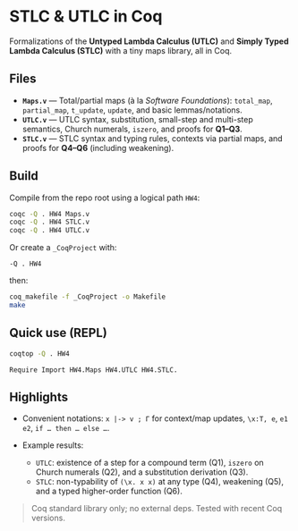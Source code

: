 # STLC & UTLC in Coq

Formalizations of the **Untyped Lambda Calculus (UTLC)** and **Simply Typed Lambda Calculus (STLC)** with a tiny maps library, all in Coq.

## Files

* **`Maps.v`** — Total/partial maps (à la *Software Foundations*): `total_map`, `partial_map`, `t_update`, `update`, and basic lemmas/notations.
* **`UTLC.v`** — UTLC syntax, substitution, small-step and multi-step semantics, Church numerals, `iszero`, and proofs for **Q1–Q3**.
* **`STLC.v`** — STLC syntax and typing rules, contexts via partial maps, and proofs for **Q4–Q6** (including weakening).

## Build

Compile from the repo root using a logical path `HW4`:

```bash
coqc -Q . HW4 Maps.v
coqc -Q . HW4 STLC.v
coqc -Q . HW4 UTLC.v
```

Or create a `_CoqProject` with:

```
-Q . HW4
```

then:

```bash
coq_makefile -f _CoqProject -o Makefile
make
```

## Quick use (REPL)

```bash
coqtop -Q . HW4
```

```coq
Require Import HW4.Maps HW4.UTLC HW4.STLC.
```

## Highlights

* Convenient notations: `x |-> v ; Γ` for context/map updates, `\x:T, e`, `e1 e2`, `if … then … else …`.
* Example results:

  * `UTLC`: existence of a step for a compound term (Q1), `iszero` on Church numerals (Q2), and a substitution derivation (Q3).
  * `STLC`: non-typability of `(\x. x x)` at any type (Q4), weakening (Q5), and a typed higher-order function (Q6).

> Coq standard library only; no external deps. Tested with recent Coq versions.

